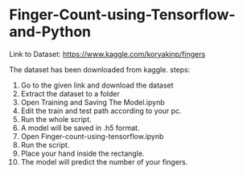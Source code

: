 # Finger-Count-using-Tensorflow-and-Python

Link to Dataset: https://www.kaggle.com/koryakinp/fingers

The dataset has been downloaded from kaggle.
steps:
1. Go to the given link and download the dataset
2. Extract the dataset to a folder
3. Open Training and Saving The Model.ipynb
4. Edit the train and test path according to your pc.
5. Run the whole script.
6. A model will be saved in .h5 format.
7. Open Finger-count-using-tensorflow.ipynb
8. Run the script.
9. Place your hand inside the rectangle.
10. The model will predict the number of your fingers.
